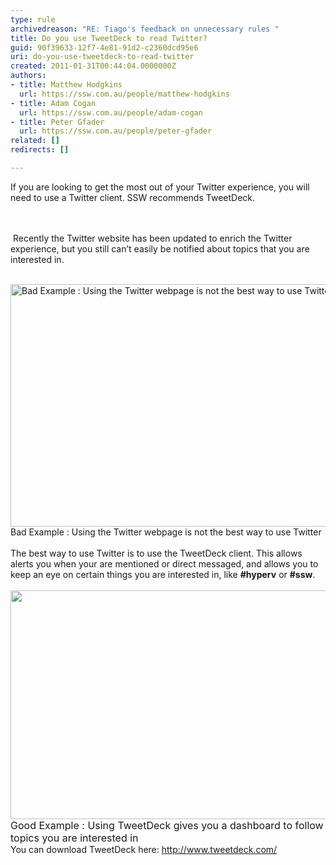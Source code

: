 ```yaml
---
type: rule
archivedreason: "RE: Tiago's feedback on unnecessary rules "
title: Do you use TweetDeck to read Twitter?
guid: 90f39633-12f7-4e81-91d2-c2360dcd95e6
uri: do-you-use-tweetdeck-to-read-twitter
created: 2011-01-31T00:44:04.0000000Z
authors:
- title: Matthew Hodgkins
  url: https://ssw.com.au/people/matthew-hodgkins
- title: Adam Cogan
  url: https://ssw.com.au/people/adam-cogan
- title: Peter Gfader
  url: https://ssw.com.au/people/peter-gfader
related: []
redirects: []

---
```



If you are looking to get the most out of your Twitter experience, you will need to use a Twitter client. SSW recommends TweetDeck.&#160; 

<br><excerpt class='endintro'></excerpt><br>
&#160;Recently the Twitter website has been updated to enrich the Twitter experience, but you still can’t easily be notified about topics that you are interested in.
<div><br>
</div>
<div><span><img style="width&#58;600px;height&#58;388px;" alt="Bad Example &#58; Using the Twitter webpage is not the best way to use Twitter." src="/PublishingImages/twitter-webpage.png" /></span><br>
</div>
<div><span><span class="ms-rteCustom-FigureBad">Bad Example &#58; Using the Twitter webpage is not the best way to use Twitter<br>
</span><span><br>
The best way to use Twitter is to use the TweetDeck client. This allows alerts you when your are mentioned or direct messaged, and allows you to keep an eye on certain things you are interested in, like <strong>#hyperv</strong> or <strong>#ssw</strong>.</span></span></div>
<div><span><span><br>
</span></span></div>
<div><span><span><span><img style="width&#58;600px;height&#58;366px;" src="/PublishingImages/twitter-tweetdeck.png" /><br>
<font class="ms-rteCustom-FigureGood" size="+0">Good Example &#58; Using TweetDeck gives you a dashboard to follow topics you are interested in<br>
</font></span></span></span><span>
<div>You can download TweetDeck here&#58;&#160;<a shape="rect" href="http&#58;//www.tweetdeck.com/">http&#58;//www.tweetdeck.com/</a></div>
</span></div>



